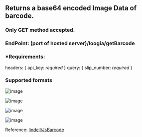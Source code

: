 ## Returns a base64 encoded Image Data of barcode.
### Only GET method accepted.
### EndPoint: (port of hosted server)/loogia/getBarcode
### *Requirements: 
headers: 
{
  api_key: *required*
}
query:
{
  slip_number: *required*
}
### Supported formats

![image](https://user-images.githubusercontent.com/93812988/224089896-3a6044b0-9e27-4d8c-8468-81b2ffe22a08.png)

![image](https://user-images.githubusercontent.com/93812988/224090134-823336c6-9341-40ef-880c-081e2d906aa7.png)

![image](https://user-images.githubusercontent.com/93812988/224090438-fee0cd74-ba08-40a2-8c91-e2d2aec13e16.png)

![image](https://user-images.githubusercontent.com/93812988/224090585-a0af8ab2-f2fa-4d2b-a315-860aacb336d5.png)

Reference: [lindell/JsBarcode](https://github.com/lindell/JsBarcode/wiki)
